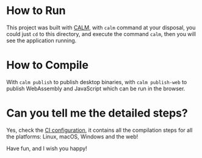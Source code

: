 # How to Run

This project was built with [CALM](https://github.com/VitoVan/calm), with `calm` command at your disposal, you could just `cd` to this directory, and execute the command `calm`, then you will see the application running.

# How to Compile

With `calm publish` to publish desktop binaries, with `calm publish-web` to publish WebAssembly and JavaScript which can be run in the browser.

# Can you tell me the detailed steps?

Yes, check the [CI configuration](../../.github/workflows/spring.yml), it contains all the compilation steps for all the platforms: Linux, macOS, Windows and the web!


Have fun, and I wish you happy!
